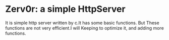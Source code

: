 # Zerv0r: a simple HttpServer

It is simple http server written by c.It has some basic functions.
But These functions are not very efficient.I will Keeping to optimize it, and adding more functions.
